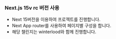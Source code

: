 ### Next.js 15v rc 버전 사용

-   Next 15버전을 이용하여 프로젝트를 진행합니다.
-   Next App router를 사용하여 페이지별 구성을 합니다.
-   해당 챌린지는 winterlood와 함께 진행합니다.
